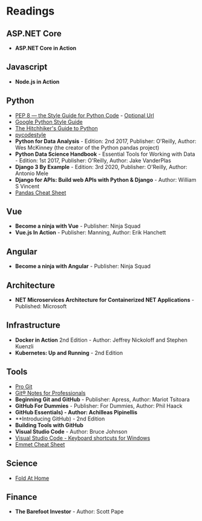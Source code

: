 # Readings

## ASP.NET Core
- **ASP.NET Core in Action**

## Javascript
- **Node.js in Action**

## Python
- [PEP 8 — the Style Guide for Python Code](https://pep8.org/#descriptive-naming-styles) - [Optional Url](https://www.python.org/dev/peps/pep-0008)
- [Google Python Style Guide](https://google.github.io/styleguide/pyguide.html#316-naming)
- [The Hitchhiker's Guide to Python](https://docs.python-guide.org/writing/style)
- [pycodestyle](https://pypi.org/project/pycodestyle)
- **Python for Data Analysis** - Edition: 2nd 2017, Publisher: O'Reilly, Author: Wes McKinney (the creator of the Python pandas project)
- **Python Data Science Handbook** - Essential Tools for Working with Data - Edition: 1st 2017, Publisher: O'Reilly, Author: Jake VanderPlas
- **Django 3 By Example** - Edition: 3rd 2020, Publisher: O'Reilly, Author: Antonio Mele
- **Django for APIs: Build web APIs with Python & Django** - Author: William S Vincent
- [Pandas Cheat Sheet](https://pandas.pydata.org/Pandas_Cheat_Sheet.pdf)

## Vue
- **Become a ninja with Vue** - Publisher: Ninja Squad
- **Vue.js In Action** - Publisher: Manning, Author: Erik Hanchett

## Angular
- **Become a ninja with Angular** - Publisher: Ninja Squad

## Architecture
- **NET Microservices Architecture for Containerized NET Applications** - Published: Microsoft

## Infrastructure
- **Docker in Action** 2nd Edition - Author: Jeffrey Nickoloff and Stephen Kuenzli
- **Kubernetes: Up and Running** - 2nd Edition

## Tools
- [Pro Git](https://git-scm.com/book/en/v2)
- [Git® Notes for Professionals](https://books.goalkicker.com/GitBook)
- **Beginning Git and GitHub** - Publisher: Apress, Author: Mariot Tsitoara
- **GitHub For Dummies** - Publisher: For Dummies, Author: Phil Haack
- **GitHub Essentials) - Author: Achilleas Pipinellis**
- **Introducing GitHub) - 2nd Edition
- **Building Tools with GitHub**
- **Visual Studio Code** - Author:  Bruce Johnson
- [Visual Studio Code - Keyboard shortcuts for Windows](https://code.visualstudio.com/shortcuts/keyboard-shortcuts-windows.pdf)
- [Emmet Cheat Sheet](https://docs.emmet.io/cheat-sheet)

## Science
- [Fold At Home](https://foldingathome.org/home)

## Finance
- **The Barefoot Investor** - Author: Scott Pape
